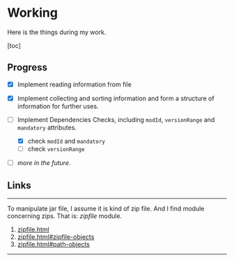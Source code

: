 # Working

Here is the things during my work.

[toc]

## Progress

- [x] Implement reading information from file
- [x] Implement collecting and sorting information and form a structure of information for further uses.
- [ ] Implement Dependencies Checks, including `modId`, `versionRange` and `mandatory` attributes.
  - [x] check `modId` and `mandatory`
  - [ ] check `versionRange`
- [ ] *more in the future*.



## Links

---

To manipulate jar file, I assume it is kind of zip file.
And I find module concerning zips. That is: *zipfile* module.

1. [zipfile.html](https://docs.python.org/3/library/zipfile.html)
2. [zipfile.html#zipfile-objects](https://docs.python.org/3/library/zipfile.html#zipfile-objects)
3. [zipfile.html#path-objects](https://docs.python.org/3/library/zipfile.html#path-objects)

---
